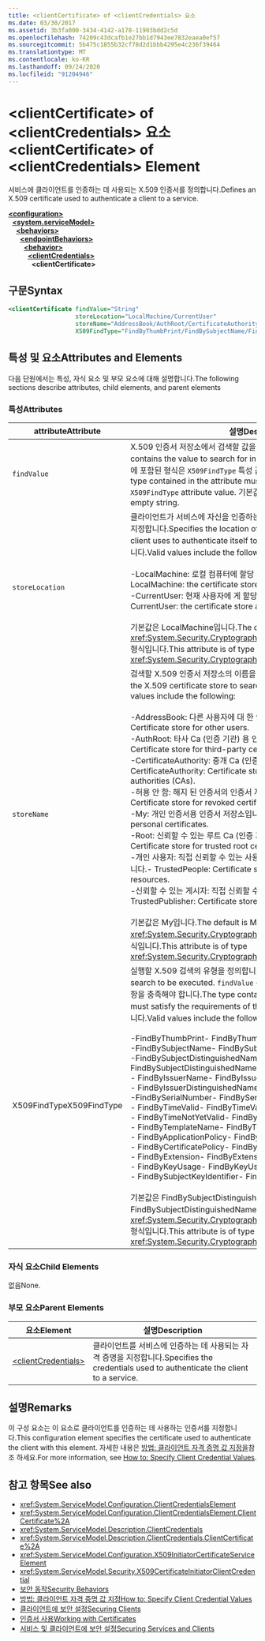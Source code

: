 ```yaml
---
title: <clientCertificate> of <clientCredentials> 요소
ms.date: 03/30/2017
ms.assetid: 3b3fa000-3434-4142-a178-11903bdd2c5d
ms.openlocfilehash: 74209c43dcafb1e27bb1d7943ee7832eaea0ef57
ms.sourcegitcommit: 5b475c1855b32cf78d2d1bbb4295e4c236f39464
ms.translationtype: MT
ms.contentlocale: ko-KR
ms.lasthandoff: 09/24/2020
ms.locfileid: "91204946"
---
```

# <a name="clientcertificate-of-clientcredentials-element"></a><span data-ttu-id="a1977-102">\<clientCertificate> of \<clientCredentials> 요소</span><span class="sxs-lookup"><span data-stu-id="a1977-102">\<clientCertificate> of \<clientCredentials> Element</span></span>

<span data-ttu-id="a1977-103">서비스에 클라이언트를 인증하는 데 사용되는 X.509 인증서를 정의합니다.</span><span class="sxs-lookup"><span data-stu-id="a1977-103">Defines an X.509 certificate used to authenticate a client to a service.</span></span>  
  
[**\<configuration>**](../configuration-element.md)\
&nbsp;&nbsp;[**\<system.serviceModel>**](system-servicemodel.md)\
&nbsp;&nbsp;&nbsp;&nbsp;[**\<behaviors>**](behaviors.md)\
&nbsp;&nbsp;&nbsp;&nbsp;&nbsp;&nbsp;[**\<endpointBehaviors>**](endpointbehaviors.md)\
&nbsp;&nbsp;&nbsp;&nbsp;&nbsp;&nbsp;&nbsp;&nbsp;[**\<behavior>**](behavior-of-endpointbehaviors.md)\
&nbsp;&nbsp;&nbsp;&nbsp;&nbsp;&nbsp;&nbsp;&nbsp;&nbsp;&nbsp;[**\<clientCredentials>**](clientcredentials.md)\
&nbsp;&nbsp;&nbsp;&nbsp;&nbsp;&nbsp;&nbsp;&nbsp;&nbsp;&nbsp;&nbsp;&nbsp;**\<clientCertificate>**  
  
## <a name="syntax"></a><span data-ttu-id="a1977-104">구문</span><span class="sxs-lookup"><span data-stu-id="a1977-104">Syntax</span></span>  
  
```xml  
<clientCertificate findValue="String"
                   storeLocation="LocalMachine/CurrentUser"
                   storeName="AddressBook/AuthRoot/CertificateAuthority/Disallowed/My/Root/TrustedPeople/TrustedPublisher"
                   X509FindType="FindByThumbPrint/FindBySubjectName/FindBySubjectDistinguishedName/FindByIssuerName/FindByIssuerDistinguishedName/FindBySerialNumber/FindByTimeValid/FindByTimeNotYetValid/FindByTemplateName/FindByApplicationPolicy/FindByCertificatePolicy/FindByExtension/FindByKeyUsage/FindBySubjectKeyIdentifier" />
```  
  
## <a name="attributes-and-elements"></a><span data-ttu-id="a1977-105">특성 및 요소</span><span class="sxs-lookup"><span data-stu-id="a1977-105">Attributes and Elements</span></span>  

 <span data-ttu-id="a1977-106">다음 단원에서는 특성, 자식 요소 및 부모 요소에 대해 설명합니다.</span><span class="sxs-lookup"><span data-stu-id="a1977-106">The following sections describe attributes, child elements, and parent elements</span></span>  
  
### <a name="attributes"></a><span data-ttu-id="a1977-107">특성</span><span class="sxs-lookup"><span data-stu-id="a1977-107">Attributes</span></span>  
  
|<span data-ttu-id="a1977-108">attribute</span><span class="sxs-lookup"><span data-stu-id="a1977-108">Attribute</span></span>|<span data-ttu-id="a1977-109">설명</span><span class="sxs-lookup"><span data-stu-id="a1977-109">Description</span></span>|  
|---------------|-----------------|  
|`findValue`|<span data-ttu-id="a1977-110">X.509 인증서 저장소에서 검색할 값을 포함하는 문자열입니다.</span><span class="sxs-lookup"><span data-stu-id="a1977-110">A string that contains the value to search for in the X.509 certificate store.</span></span> <span data-ttu-id="a1977-111">이 특성에 포함된 형식은 `X509FindType` 특성 값의 요구 사항을 충족해야 합니다.</span><span class="sxs-lookup"><span data-stu-id="a1977-111">The type contained in the attribute must satisfy the requirements of the `X509FindType` attribute value.</span></span> <span data-ttu-id="a1977-112">기본값은 빈 문자열입니다.</span><span class="sxs-lookup"><span data-stu-id="a1977-112">The default is an empty string.</span></span>|  
|`storeLocation`|<span data-ttu-id="a1977-113">클라이언트가 서비스에 자신을 인증하는 데 사용하는 X.509 인증서의 위치를 지정합니다.</span><span class="sxs-lookup"><span data-stu-id="a1977-113">Specifies the location of the X.509 certificate that the client uses to authenticate itself to the service.</span></span> <span data-ttu-id="a1977-114">유효한 값은 다음과 같습니다.</span><span class="sxs-lookup"><span data-stu-id="a1977-114">Valid values include the following:</span></span><br /><br /> <span data-ttu-id="a1977-115">-LocalMachine: 로컬 컴퓨터에 할당 된 인증서 저장소입니다.</span><span class="sxs-lookup"><span data-stu-id="a1977-115">-   LocalMachine: the certificate store assigned to the local machine.</span></span><br /><span data-ttu-id="a1977-116">-CurrentUser: 현재 사용자에 게 할당 된 인증서 저장소입니다.</span><span class="sxs-lookup"><span data-stu-id="a1977-116">-   CurrentUser: the certificate store assigned to the current user.</span></span><br /><br /> <span data-ttu-id="a1977-117">기본값은 LocalMachine입니다.</span><span class="sxs-lookup"><span data-stu-id="a1977-117">The default is LocalMachine.</span></span> <span data-ttu-id="a1977-118">이 특성은 <xref:System.Security.Cryptography.X509Certificates.StoreLocation> 형식입니다.</span><span class="sxs-lookup"><span data-stu-id="a1977-118">This attribute is of type <xref:System.Security.Cryptography.X509Certificates.StoreLocation>.</span></span>|  
|`storeName`|<span data-ttu-id="a1977-119">검색할 X.509 인증서 저장소의 이름을 지정합니다.</span><span class="sxs-lookup"><span data-stu-id="a1977-119">Specifies the name of the X.509 certificate store to search.</span></span> <span data-ttu-id="a1977-120">유효한 값은 다음과 같습니다.</span><span class="sxs-lookup"><span data-stu-id="a1977-120">Valid values include the following:</span></span><br /><br /> <span data-ttu-id="a1977-121">-AddressBook: 다른 사용자에 대 한 인증서 저장소입니다.</span><span class="sxs-lookup"><span data-stu-id="a1977-121">-   AddressBook: Certificate store for other users.</span></span><br /><span data-ttu-id="a1977-122">-AuthRoot: 타사 Ca (인증 기관) 용 인증서 저장소입니다.</span><span class="sxs-lookup"><span data-stu-id="a1977-122">-   AuthRoot: Certificate store for third-party certificate authorities (CAs).</span></span><br /><span data-ttu-id="a1977-123">-CertificateAuthority: 중개 Ca (인증 기관) 용 인증서 저장소입니다.</span><span class="sxs-lookup"><span data-stu-id="a1977-123">-   CertificateAuthority: Certificate store for intermediate certificate authorities (CAs).</span></span><br /><span data-ttu-id="a1977-124">-허용 안 함: 해지 된 인증서의 인증서 저장소입니다.</span><span class="sxs-lookup"><span data-stu-id="a1977-124">-   Disallowed: Certificate store for revoked certificates.</span></span><br /><span data-ttu-id="a1977-125">-My: 개인 인증서용 인증서 저장소입니다.</span><span class="sxs-lookup"><span data-stu-id="a1977-125">-   My: Certificate store for personal certificates.</span></span><br /><span data-ttu-id="a1977-126">-Root: 신뢰할 수 있는 루트 Ca (인증 기관) 용 인증서 저장소입니다.</span><span class="sxs-lookup"><span data-stu-id="a1977-126">-   Root: Certificate store for trusted root certificate authorities (CAs).</span></span><br /><span data-ttu-id="a1977-127">-개인 사용자: 직접 신뢰할 수 있는 사용자 및 리소스에 대 한 인증서 저장소입니다.</span><span class="sxs-lookup"><span data-stu-id="a1977-127">-   TrustedPeople: Certificate store for directly trusted people and resources.</span></span><br /><span data-ttu-id="a1977-128">-신뢰할 수 있는 게시자: 직접 신뢰할 수 있는 게시자 용 인증서 저장소입니다.</span><span class="sxs-lookup"><span data-stu-id="a1977-128">-   TrustedPublisher: Certificate store for directly trusted publishers.</span></span><br /><br /> <span data-ttu-id="a1977-129">기본값은 My입니다.</span><span class="sxs-lookup"><span data-stu-id="a1977-129">The default is My.</span></span> <span data-ttu-id="a1977-130">이 특성은 <xref:System.Security.Cryptography.X509Certificates.StoreName> 형식입니다.</span><span class="sxs-lookup"><span data-stu-id="a1977-130">This attribute is of type <xref:System.Security.Cryptography.X509Certificates.StoreName>.</span></span>|  
|<span data-ttu-id="a1977-131">X509FindType</span><span class="sxs-lookup"><span data-stu-id="a1977-131">X509FindType</span></span>|<span data-ttu-id="a1977-132">실행할 X.509 검색의 유형을 정의합니다.</span><span class="sxs-lookup"><span data-stu-id="a1977-132">Defines the type of X.509 search to be executed.</span></span> <span data-ttu-id="a1977-133">`findValue` 특성에 포함된 형식은 이 특성의 요구 사항을 충족해야 합니다.</span><span class="sxs-lookup"><span data-stu-id="a1977-133">The type contained in the `findValue` attribute must satisfy the requirements of this attribute.</span></span> <span data-ttu-id="a1977-134">유효한 값은 다음과 같습니다.</span><span class="sxs-lookup"><span data-stu-id="a1977-134">Valid values include the following:</span></span><br /><br /> <span data-ttu-id="a1977-135">-FindByThumbPrint</span><span class="sxs-lookup"><span data-stu-id="a1977-135">-   FindByThumbPrint</span></span><br /><span data-ttu-id="a1977-136">-FindBySubjectName</span><span class="sxs-lookup"><span data-stu-id="a1977-136">-   FindBySubjectName</span></span><br /><span data-ttu-id="a1977-137">-FindBySubjectDistinguishedName</span><span class="sxs-lookup"><span data-stu-id="a1977-137">-   FindBySubjectDistinguishedName</span></span><br /><span data-ttu-id="a1977-138">- FindByIssuerName</span><span class="sxs-lookup"><span data-stu-id="a1977-138">-   FindByIssuerName</span></span><br /><span data-ttu-id="a1977-139">- FindByIssuerDistinguishedName</span><span class="sxs-lookup"><span data-stu-id="a1977-139">-   FindByIssuerDistinguishedName</span></span><br /><span data-ttu-id="a1977-140">-FindBySerialNumber</span><span class="sxs-lookup"><span data-stu-id="a1977-140">-   FindBySerialNumber</span></span><br /><span data-ttu-id="a1977-141">- FindByTimeValid</span><span class="sxs-lookup"><span data-stu-id="a1977-141">-   FindByTimeValid</span></span><br /><span data-ttu-id="a1977-142">- FindByTimeNotYetValid</span><span class="sxs-lookup"><span data-stu-id="a1977-142">-   FindByTimeNotYetValid</span></span><br /><span data-ttu-id="a1977-143">- FindByTemplateName</span><span class="sxs-lookup"><span data-stu-id="a1977-143">-   FindByTemplateName</span></span><br /><span data-ttu-id="a1977-144">- FindByApplicationPolicy</span><span class="sxs-lookup"><span data-stu-id="a1977-144">-   FindByApplicationPolicy</span></span><br /><span data-ttu-id="a1977-145">- FindByCertificatePolicy</span><span class="sxs-lookup"><span data-stu-id="a1977-145">-   FindByCertificatePolicy</span></span><br /><span data-ttu-id="a1977-146">- FindByExtension</span><span class="sxs-lookup"><span data-stu-id="a1977-146">-   FindByExtension</span></span><br /><span data-ttu-id="a1977-147">- FindByKeyUsage</span><span class="sxs-lookup"><span data-stu-id="a1977-147">-   FindByKeyUsage</span></span><br /><span data-ttu-id="a1977-148">- FindBySubjectKeyIdentifier</span><span class="sxs-lookup"><span data-stu-id="a1977-148">-   FindBySubjectKeyIdentifier</span></span><br /><br /> <span data-ttu-id="a1977-149">기본값은 FindBySubjectDistinguishedName입니다.</span><span class="sxs-lookup"><span data-stu-id="a1977-149">The default value is FindBySubjectDistinguishedName.</span></span> <span data-ttu-id="a1977-150">이 특성은 <xref:System.Security.Cryptography.X509Certificates.X509FindType> 형식입니다.</span><span class="sxs-lookup"><span data-stu-id="a1977-150">This attribute is of type <xref:System.Security.Cryptography.X509Certificates.X509FindType>.</span></span>|  
  
### <a name="child-elements"></a><span data-ttu-id="a1977-151">자식 요소</span><span class="sxs-lookup"><span data-stu-id="a1977-151">Child Elements</span></span>  

 <span data-ttu-id="a1977-152">없음</span><span class="sxs-lookup"><span data-stu-id="a1977-152">None.</span></span>  
  
### <a name="parent-elements"></a><span data-ttu-id="a1977-153">부모 요소</span><span class="sxs-lookup"><span data-stu-id="a1977-153">Parent Elements</span></span>  
  
|<span data-ttu-id="a1977-154">요소</span><span class="sxs-lookup"><span data-stu-id="a1977-154">Element</span></span>|<span data-ttu-id="a1977-155">설명</span><span class="sxs-lookup"><span data-stu-id="a1977-155">Description</span></span>|  
|-------------|-----------------|  
|[\<clientCredentials>](clientcredentials.md)|<span data-ttu-id="a1977-156">클라이언트를 서비스에 인증하는 데 사용되는 자격 증명을 지정합니다.</span><span class="sxs-lookup"><span data-stu-id="a1977-156">Specifies the credentials used to authenticate the client to a service.</span></span>|  
  
## <a name="remarks"></a><span data-ttu-id="a1977-157">설명</span><span class="sxs-lookup"><span data-stu-id="a1977-157">Remarks</span></span>  

 <span data-ttu-id="a1977-158">이 구성 요소는 이 요소로 클라이언트를 인증하는 데 사용하는 인증서를 지정합니다.</span><span class="sxs-lookup"><span data-stu-id="a1977-158">This configuration element specifies the certificate used to authenticate the client with this element.</span></span> <span data-ttu-id="a1977-159">자세한 내용은 [방법: 클라이언트 자격 증명 값 지정을](../../../wcf/how-to-specify-client-credential-values.md)참조 하세요.</span><span class="sxs-lookup"><span data-stu-id="a1977-159">For more information, see [How to: Specify Client Credential Values](../../../wcf/how-to-specify-client-credential-values.md).</span></span>  
  
## <a name="see-also"></a><span data-ttu-id="a1977-160">참고 항목</span><span class="sxs-lookup"><span data-stu-id="a1977-160">See also</span></span>

- <xref:System.ServiceModel.Configuration.ClientCredentialsElement>
- <xref:System.ServiceModel.Configuration.ClientCredentialsElement.ClientCertificate%2A>
- <xref:System.ServiceModel.Description.ClientCredentials>
- <xref:System.ServiceModel.Description.ClientCredentials.ClientCertificate%2A>
- <xref:System.ServiceModel.Configuration.X509InitiatorCertificateServiceElement>
- <xref:System.ServiceModel.Security.X509CertificateInitiatorClientCredential>
- [<span data-ttu-id="a1977-161">보안 동작</span><span class="sxs-lookup"><span data-stu-id="a1977-161">Security Behaviors</span></span>](../../../wcf/feature-details/security-behaviors-in-wcf.md)
- [<span data-ttu-id="a1977-162">방법: 클라이언트 자격 증명 값 지정</span><span class="sxs-lookup"><span data-stu-id="a1977-162">How to: Specify Client Credential Values</span></span>](../../../wcf/how-to-specify-client-credential-values.md)
- [<span data-ttu-id="a1977-163">클라이언트에 보안 설정</span><span class="sxs-lookup"><span data-stu-id="a1977-163">Securing Clients</span></span>](../../../wcf/securing-clients.md)
- [<span data-ttu-id="a1977-164">인증서 사용</span><span class="sxs-lookup"><span data-stu-id="a1977-164">Working with Certificates</span></span>](../../../wcf/feature-details/working-with-certificates.md)
- [<span data-ttu-id="a1977-165">서비스 및 클라이언트에 보안 설정</span><span class="sxs-lookup"><span data-stu-id="a1977-165">Securing Services and Clients</span></span>](../../../wcf/feature-details/securing-services-and-clients.md)

